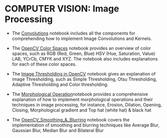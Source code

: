 # COMPUTER VISION: Image Processing

- The [Convolutions](https://github.com/mohdsaadoon/ComputerVision/blob/main/Image-Processing/Convolutions.ipynb) notebook includes all the components for comprehending how to implement Image Convolutions and Kernels.


- The [OpenCV Color Spaces](https://github.com/mohdsaadoon/ComputerVision/blob/main/Image-Processing/OpenCV_Color_Space_Conversions.ipynb) notebook provides an overview of color spaces, such as RGB (Red, Green, Blue) HSV (Hue, Saturation, Value) LAB, YCrCb, CMYK and XYZ. The notebook also includes explanations for each of these color spaces.

- The [Image Thresholding in OpenCV](https://github.com/mohdsaadoon/ComputerVision/blob/main/Image-Processing/OpenCV_Image_Thresholding.ipynb) notebook gives an explanation of image Thresholding, such as Simple Thresholding, Otsu Thresholding, Adaptive Thresholding and Color thresholding.

-  The [Morphological Operation](https://github.com/mohdsaadoon/ComputerVision/blob/main/Image-Processing/OpenCV_Morphological.ipynb)notebook provides a comprehensive explanation of how to implement morphological operations and their techniques in image processing, for instance, Erosion, Dilation, Opening, Closing, Morphological gradient and Top hat (white hat) & black hat

-  The [OpenCV_Smoothing_&_Blurring](https://github.com/mohdsaadoon/ComputerVision/blob/main/Image-Processing/OpenCV_Smoothing_%26_Blurring.ipynb) notebook covers the implementation of smoothing and blurring techniques like Average Blur, Gaussian Blur, Median Blur and Bilateral Blur
